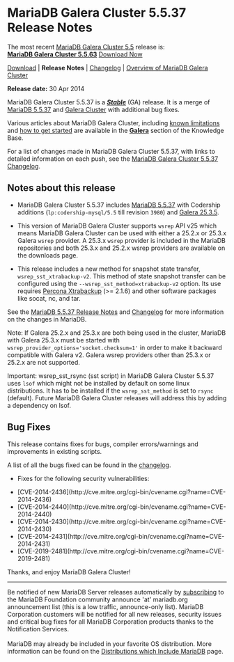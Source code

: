 # MariaDB Galera Cluster 5.5.37 Release Notes

The most recent [MariaDB Galera Cluster 5.5](/kb/en/galera/) release is:<br>
<span class="cstm-style lead"><strong>[MariaDB Galera Cluster 5.5.63](/replication/galera-cluster/mariadb-galera-cluster-releases/mariadb-galera-55-release-notes/mariadb-galera-cluster-5563-release-notes)</strong> [Download<span>&nbsp;</span>Now](https://downloads.mariadb.org/mariadb-galera/5.5)</span>

[Download](http://downloads.mariadb.org/mariadb-galera/5.5.37) |
<strong>Release Notes</strong> |
[Changelog](/replication/galera-cluster/mariadb-galera-cluster-releases/mariadb-galera-55-changelogs/mariadb-galera-cluster-5537-changelog) |
[Overview of MariaDB Galera Cluster](/replication/galera-cluster/what-is-mariadb-galera-cluster)

<strong>Release date:</strong> 30 Apr 2014

MariaDB Galera Cluster 5.5.37 is a <strong><em>[Stable](/kb/en/release-criteria/)</em></strong> (GA) release.
It is a merge of [MariaDB 5.5.37](/kb/en/mariadb-5537-release-notes/) and
[Galera Cluster](http://codership.com/content/using-galera-cluster) with
additional bug fixes.

Various articles about MariaDB Galera Cluster, including
[known limitations](/replication/galera-cluster/mariadb-galera-cluster-known-limitations) and
[how to get started](/replication/galera-cluster/getting-started-with-mariadb-galera-cluster) are
available in the <strong>[Galera](/kb/en/galera/)</strong> section of the Knowledge Base.

For a list of changes made in MariaDB Galera Cluster 5.5.37, with links to detailed
information on each push, see the
[MariaDB Galera Cluster 5.5.37 Changelog](/replication/galera-cluster/mariadb-galera-cluster-releases/mariadb-galera-55-changelogs/mariadb-galera-cluster-5537-changelog).

## Notes about this release

- MariaDB Galera Cluster 5.5.37 includes [MariaDB 5.5.37](/kb/en/mariadb-5537-release-notes/) with Codership
  additions (`lp:codership-mysql/5.5` till revision `3980`) and
  [Galera 25.3.5](http://codership.com/content/using-galera-cluster).

- This version of MariaDB Galera Cluster supports `wsrep` API v25 which means
  MariaDB Galera Cluster can be used with either a 25.2.x or 25.3.x
  Galera `wsrep` provider. A 25.3.x `wsrep` provider is included in the
  MariaDB repositories and both 25.3.x and 25.2.x wsrep providers are available
  on the downloads page.

- This release includes a new method for snapshot state
  transfer, `wsrep_sst_xtrabackup-v2`. This method of state snapshot transfer
  can be configured using the <code class="fixed" style="white-space:pre-wrap">--wsrep_sst_method=xtrabackup-v2</code>
  option. Its use requires [Percona Xtrabackup](/kb/en/percona-xtrabackup/) (&gt;= 2.1.6) and other software packages
  like socat, nc, and tar.

See the [MariaDB 5.5.37 Release Notes](/kb/en/mariadb-5537-release-notes/) and
[Changelog](/kb/en/mariadb-5537-changelog/) for more information on the changes in
MariaDB.

Note: If Galera 25.2.x and 25.3.x are both being used in the cluster, MariaDB
with Galera 25.3.x must be started with
`wsrep_provider_options='socket.checksum=1'` in order to make it backward
compatible with Galera v2. Galera wsrep providers other than 25.3.x or 25.2.x
are not supported.

Important: wsrep_sst_rsync (sst script) in MariaDB Galera Cluster 5.5.37 uses `lsof` which might not be installed by default on some linux distributions. It has to be installed if the `wsrep_sst_method` is set to `rsync` (default). Future MariaDB Galera Cluster releases will address this by adding a dependency on lsof.

## Bug Fixes

This release contains fixes for bugs, compiler errors/warnings and improvements
in existing scripts.

A list of all the bugs fixed can be found in the [changelog](/replication/galera-cluster/mariadb-galera-cluster-releases/mariadb-galera-55-changelogs/mariadb-galera-cluster-5537-changelog).

- Fixes for the following security vulnerabilities:
<ul start="1"><li>[CVE-2014-2436](http://cve.mitre.org/cgi-bin/cvename.cgi?name=CVE-2014-2436)
</li><li>[CVE-2014-2440](http://cve.mitre.org/cgi-bin/cvename.cgi?name=CVE-2014-2440)
</li><li>[CVE-2014-2430](http://cve.mitre.org/cgi-bin/cvename.cgi?name=CVE-2014-2430)
</li><li>[CVE-2014-2431](http://cve.mitre.org/cgi-bin/cvename.cgi?name=CVE-2014-2431)
</li><li>[CVE-2019-2481](http://cve.mitre.org/cgi-bin/cvename.cgi?name=CVE-2019-2481)
</li></ul>

Thanks, and enjoy MariaDB Galera Cluster!

---

Be notified of new MariaDB Server releases automatically by [subscribing](https://lists.askmonty.org/cgi-bin/mailman/listinfo/announce) to the MariaDB Foundation community announce 'at' mariadb.org announcement list (this is a low traffic, announce-only list). MariaDB Corporation customers will be notified for all new releases, security issues and critical bug fixes for all MariaDB Corporation products thanks to the Notification Services.
<br><br>
MariaDB may already be included in your favorite OS distribution. More
information can be found on the
[Distributions which Include MariaDB](/mariadb-administration/getting-installing-and-upgrading-mariadb/binary-packages/distributions-which-include-mariadb)
page.